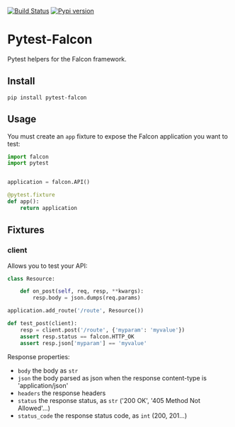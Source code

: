 [![Build Status](https://travis-ci.org/yohanboniface/pytest-falcon.svg?branch=master)](https://travis-ci.org/yohanboniface/pytest-falcon) [![Pypi version](https://img.shields.io/pypi/v/pytest-falcon.svg)](https://pypi.python.org/pypi/pytest-falcon)

# Pytest-Falcon

Pytest helpers for the Falcon framework.


## Install

```
pip install pytest-falcon
```


## Usage

You must create an `app` fixture to expose the Falcon application you want to test:

```python
import falcon
import pytest


application = falcon.API()

@pytest.fixture
def app():
    return application
```

## Fixtures

### client

Allows you to test your API:

```python
class Resource:

    def on_post(self, req, resp, **kwargs):
        resp.body = json.dumps(req.params)

application.add_route('/route', Resource())

def test_post(client):
    resp = client.post('/route', {'myparam': 'myvalue'})
    assert resp.status == falcon.HTTP_OK
    assert resp.json['myparam'] == 'myvalue'
```

Response properties:
- `body` the body as `str`
- `json` the body parsed as json when the response content-type is 'application/json'
- `headers` the response headers
- `status` the response status, as `str` ('200 OK', '405 Method Not Allowed'…)
- `status_code` the response status code, as `int` (200, 201…)
